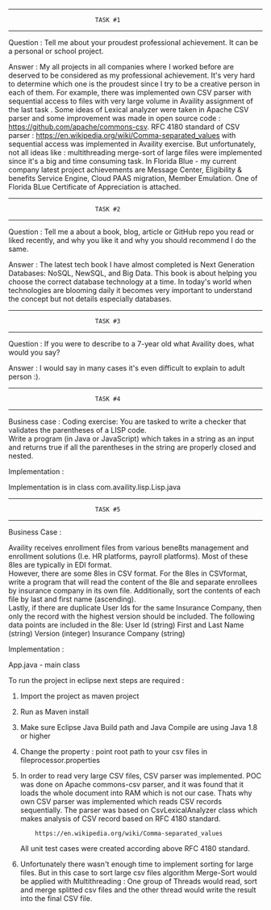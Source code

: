 -------------------------------------------------------------
							TASK #1
-------------------------------------------------------------	

Question : Tell me about your proudest professional achievement.  It can be a personal or school project. 

Answer : My all projects in all companies where I worked before are deserved to be considered
		as my professional achievement. It's very hard to determine which one is the proudest since I try to be 
		a creative person in each of them.
		For example, there was implemented own CSV parser with sequential access to 
		files with very large volume in Availity assignment of the last task . Some ideas of Lexical analyzer were 
		taken in Apache CSV parser and some improvement was made in open source code : https://github.com/apache/commons-csv.
		RFC 4180 standard of CSV parser : https://en.wikipedia.org/wiki/Comma-separated_values with sequential access was implemented in Availity exercise.
		But unfortunately, not all ideas like : multithreading merge-sort of large files were implemented since it's a big and time consuming task.
		In Florida Blue - my current company latest project achievements are  Message Center, Eligibility & benefits Service Engine,
		Cloud PAAS migration, Member Emulation. One of Florida BLue Certificate of Appreciation is attached.
  



-------------------------------------------------------------
							TASK #2
-------------------------------------------------------------	

Question : Tell me a about a book, blog, article or GitHub repo you read or liked recently, and why you like it and why you should recommend I do the same. 

Answer : The latest tech book I have almost completed is Next Generation Databases: NoSQL, NewSQL, and Big Data.
 		This book is about helping you choose the correct database technology at a time. 
 		In today's world when technologies are blooming daily it becomes very important to understand the concept but not details especially databases.  
	

-------------------------------------------------------------
							TASK #3
-------------------------------------------------------------

Question : If you were to describe to a 7-year old what Availity does, what would you say? 

Answer : I would say in many cases it's even difficult to explain to adult person :). 

-------------------------------------------------------------
							TASK #4
-------------------------------------------------------------										

Business case :
Coding exercise: You are tasked to write a checker that validates the parentheses of a LISP code.  
Write a program (in Java or JavaScript) which takes in a string as an input and returns true if all the parentheses 
in the string are properly closed and nested.


Implementation :

Implementation is in class com.availity.lisp.Lisp.java

-------------------------------------------------------------
							TASK #5
-------------------------------------------------------------

Business Case :

Availity receives enrollment files from various bene8ts management and enrollment 
solutions (I.e. HR platforms, payroll platforms).  Most of these 8les are typically in EDI format.  
However, there are some 8les in CSV format.  For the 8les in CSVformat, 
write a program that will read the content of the 8le and separate enrollees by insurance company in its own file. 
Additionally, sort the contents of each file by last and first name (ascending).  
Lastly, if there are duplicate User Ids for the same Insurance Company, then only the record with the highest version 
should be included. The following data points are included in the 8le:
User Id (string)
First and Last Name (string)
Version (integer)
Insurance Company (string)


Implementation :

App.java - main class

To run the project in eclipse next steps are required :

1. Import the project as maven project
2. Run as Maven install
3. Make sure Eclipse Java Build path and Java Compile are using Java 1.8 or higher
4. Change the property : point root path to your csv files in fileprocessor.properties


1. 	In order to read very large CSV files, CSV parser was implemented.
	POC was done on Apache commons-csv parser, and it was found that it loads the whole document into RAM
	which is not our case. Thats why own CSV parser was implemented which reads CSV records sequentially.
	The parser was based on CsvLexicalAnalyzer class which makes analysis of CSV record based on RFC 4180 standard.

			https://en.wikipedia.org/wiki/Comma-separated_values
	
	All unit test cases were created according above RFC 4180 standard.
			
2.	Unfortunately there wasn't enough time to implement sorting for large files. 
	But in this case to sort large csv files algorithm Merge-Sort would be applied with Multithreading :
	One group of Threads would read, sort and merge splitted csv files and the other thread would write the result into the final CSV file.